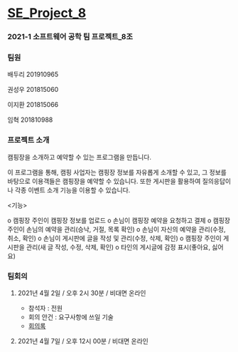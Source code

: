 # [SE_Project_8](https://github.com/SMU-EB0055/SE2021_HAEA0008_2)

### 2021-1 소프트웨어 공학 팀 프로젝트_8조


### 팀원

배두리 201910965

권성우 201815060

이지환 201815066

임혁     201810988


### 프로젝트 소개


캠핑장을 소개하고 예약할 수 있는 프로그램을 만듭니다.

이 프로그램을 통해, 캠핑 사업자는 캠핑장 정보를 자유롭게 소개할 수 있고, 그 정보를 바탕으로 이용객들은 캠핑장을 예약할 수 있습니다.
또한 게시판을 활용하여 질의응답이나 각종 이벤트 소개 기능을 이용할 수 있습니다.

<기능>

o 캠핑장 주인이 캠핑장 정보를 업로드
o 손님이 캠핑장 예약을 요청하고 결제
o 캠핑장 주인이 손님의 예약을 관리(승낙, 거절, 목록 확인)
o 손님이 자신의 예약을 관리(수정, 취소, 확인)
o 손님이 게시판에 글을 작성 및 관리(수정, 삭제, 확인)
o 캠핑장 주인이 게시판을 관리(새 글 작성, 수정, 삭제, 확인)
o 타인의 게시글에 감정 표시(좋아요, 싫어요)


### 팀회의

1. 2021년 4월 2일 / 오후 2시 30분 / 비대면 온라인
    - 참석자 : 전원
    - 회의 안건 : 요구사항에 쓰일 기술
    - [회의록](./log/1.md)

2. 2021년 4월 7일 / 오후 12시 00분 / 비대면 온라인
